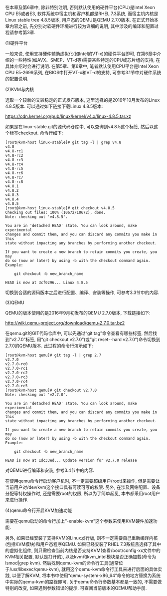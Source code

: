 
<!-- @import "[TOC]" {cmd="toc" depthFrom=1 depthTo=6 orderedList=false} -->

<!-- code_chunk_output -->



<!-- /code_chunk_output -->

在本章及第6章中, 除非特别注明, 否则默认使用的硬件平台(CPU)是Intel Xeon CPU E5或者E3, 软件系统中宿主机和客户机都是RHEL 7.3系统, 而宿主机内核是Linux stable tree 4.8.5版本, 用户态的QEMU是QEMU 2.7.0版本. 在正式开始本章内容之前, 先分别对软硬件环境进行较为详细的说明, 其中涉及的编译和配置过程请参考第3章.

(1)硬件平台

一般来说, 使用支持硬件辅助虚拟化(如Intel的VT-x)的硬件平台即可, 在第6章中介绍的一些特性(如AVX、SMEP、VT-d等)需要某些特定的CPU或芯片组的支持, 在具体介绍时会进行说明. 在第5章、第6章中, 笔者默认使用CPU平台是Intel Xeon CPU E5\-2699系列, 在BIOS中打开VT\-x和VT\-d的支持, 可参考3.1节中对硬件系统的配置说明.

(2)KVM与内核

选取一个较新的又较稳定的正式发布版本, 这里选择的是2016年10月发布的Linux 4.8.5版本. 可以通过如下链接下载Linux 4.8.5版本:

https://cdn.kernel.org/pub/linux/kernel/v4.x/linux-4.8.5.tar.xz

如果是在linux-stable.git的源代码仓库中, 可以查询到v4.8.5这个标签, 然后以这个标签checkout. 命令行如下:

```
[root@kvm-host linux-stable]# git tag -l | grep v4.8
v4.8
v4.8-rc1
v4.8-rc2
v4.8-rc3
v4.8-rc4
v4.8-rc5
v4.8-rc6
v4.8-rc7
v4.8-rc8
v4.8.1
v4.8.2
v4.8.3
v4.8.4
v4.8.5
[root@kvm-host linux-stable]# git checkout v4.8.5
Checking out files: 100% (10672/10672), done.
Note: checking out 'v4.8.5'.

You are in 'detached HEAD' state. You can look around, make experimental
changes and commit them, and you can discard any commits you make in this
state without impacting any branches by performing another checkout.

If you want to create a new branch to retain commits you create, you may
do so (now or later) by using -b with the checkout command again. Example:

    git checkout -b new_branch_name

HEAD is now at 3cf0296... Linux 4.8.5
```

切换到合适的源码版本之后进行配置、编译、安装等操作, 可参考3.3节中的内容.

(3)QEMU

QEMU的版本使用的是2016年9月初发布的QEMU 2.7.0版本, 下载链接如下:

http://wiki.qemu-project.org/download/qemu-2.7.0.tar.bz2

在qemu.git的GIT代码仓库中, 可以先通过“git tag”命令查看有哪些标签, 然后找到“v2.7.0”标签, 用“git checkout v2.7.0”(或“git reset--hard v2.7.0”)命令切换到2.7.0的QEMU版本. 此过程的命令行演示如下:

```
[root@kvm-host qemu]# git tag -l | grep 2.7
v2.7.0
v2.7.0-rc0
v2.7.0-rc1
v2.7.0-rc2
v2.7.0-rc3
v2.7.0-rc4
v2.7.0-rc5
[root@kvm-host qemu]# git checkout v2.7.0
Note: checking out 'v2.7.0'.

You are in 'detached HEAD' state. You can look around, make experimental
changes and commit them, and you can discard any commits you make in this
state without impacting any branches by performing another checkout.

If you want to create a new branch to retain commits you create, you may
do so (now or later) by using -b with the checkout command again. Example:

    git checkout -b new_branch_name

HEAD is now at 1dc33ed... Update version for v2.7.0 release
```

对QEMU进行编译和安装, 参考3.4节中的内容.

在使用qemu命令行启动客户机时, 不一定需要超级用户(root)来操作, 但是需要让当前用户对/dev/kvm这个接口具有可读可写的权限. 另外, 在涉及网络配置、设备分配等特权操作时, 还是需要root的权限, 所以为了简单起见, 本书都采用root用户来进行操作.

(4)qemu命令行开启KVM加速功能

需要在qemu启动的命令行加上“-enable-kvm”这个参数来使用KVM硬件加速功能.

另外, 如果已经安装了支持KVM的Linux发行版, 则不一定需要自己重新编译内核(包括KVM模块)和用户态程序QEMU. 如果已经安装了RHEL 7.3系统且选择了其中的虚拟化组件, 则只需检查当前内核是否支持KVM(查看/boot/config-xx文件中的KVM相关配置, 默认是打开的), 以及kvm和kvm_intel模块是否正确加载(命令为lsmod|grep kvm). 然后找到qemu-kvm的命令行工具(通常位于/usr/libexec/qemu-kvm), 就用这个qemu-kvm命令行工具来进行后面的具体实践, 以便了解KVM, 将本书中使用“qemu-system-x86_64”命令的地方替换为系统中实际的qemu-kvm的路径即可. 关于qemu命令行参数基本都是一致的, 不需要做特别的改变, 如果遇到参数错误的提示, 可查阅当前版本的QEMU帮助手册.

